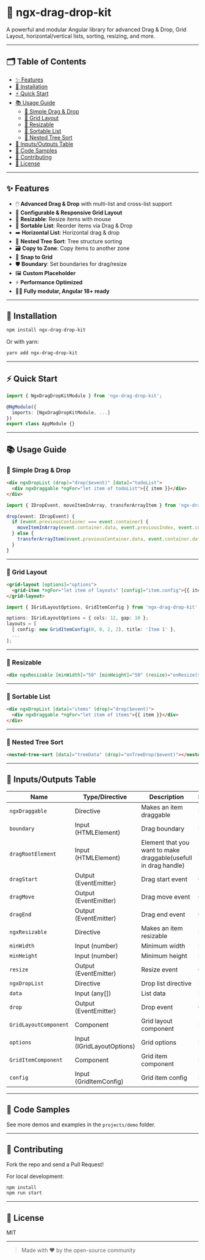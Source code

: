# 🚀 ngx-drag-drop-kit

A powerful and modular Angular library for advanced Drag & Drop, Grid Layout, horizontal/vertical lists, sorting, resizing, and more.

---

## 🗂️ Table of Contents

- [✨ Features](#-features)
- [🔧 Installation](#-installation)
- [⚡ Quick Start](#-quick-start)
- [📚 Usage Guide](#-usage-guide)
  - [🎯 Simple Drag & Drop](#simple-drag--drop)
  - [🧩 Grid Layout](#grid-layout)
  - [📏 Resizable](#resizable)
  - [🔄 Sortable List](#sortable-list)
  - [🌳 Nested Tree Sort](#nested-tree-sort)
- [📝 Inputs/Outputs Table](#-inputsoutputs-table)
- [🔬 Code Samples](#-code-samples)
- [🤝 Contributing](#-contributing)
- [📄 License](#-license)

---

## ✨ Features

- 🖱️ **Advanced Drag & Drop** with multi-list and cross-list support
- 🧩 **Configurable & Responsive Grid Layout**
- 📏 **Resizable**: Resize items with mouse
- 🔄 **Sortable List**: Reorder items via Drag & Drop
- ➡️ **Horizontal List**: Horizontal drag & drop
- 🌳 **Nested Tree Sort**: Tree structure sorting
- 🗃️ **Copy to Zone**: Copy items to another zone
- 🧲 **Snap to Grid**
- 🛡️ **Boundary**: Set boundaries for drag/resize
- 🖼️ **Custom Placeholder**
- ⚡ **Performance Optimized**
- 🧑‍💻 **Fully modular, Angular 18+ ready**

---

## 🔧 Installation

```bash
npm install ngx-drag-drop-kit
```

Or with yarn:

```bash
yarn add ngx-drag-drop-kit
```

---

## ⚡ Quick Start

```typescript
import { NgxDragDropKitModule } from 'ngx-drag-drop-kit';

@NgModule({
  imports: [NgxDragDropKitModule, ...]
})
export class AppModule {}
```

---

## 📚 Usage Guide

### 🎯 Simple Drag & Drop

```html
<div ngxDropList (drop)="drop($event)" [data]="todoList">
  <div ngxDraggable *ngFor="let item of todoList">{{ item }}</div>
</div>
```

```typescript
import { IDropEvent, moveItemInArray, transferArrayItem } from 'ngx-drag-drop-kit';

drop(event: IDropEvent) {
  if (event.previousContainer === event.container) {
    moveItemInArray(event.container.data, event.previousIndex, event.currentIndex);
  } else {
    transferArrayItem(event.previousContainer.data, event.container.data, event.previousIndex, event.currentIndex);
  }
}
```

---

### 🧩 Grid Layout

```html
<grid-layout [options]="options">
  <grid-item *ngFor="let item of layouts" [config]="item.config">{{ item.title }}</grid-item>
</grid-layout>
```

```typescript
import { IGridLayoutOptions, GridItemConfig } from 'ngx-drag-drop-kit';

options: IGridLayoutOptions = { cols: 12, gap: 10 };
layouts = [
  { config: new GridItemConfig(0, 0, 2, 2), title: 'Item 1' },
  ...
];
```

---

### 📏 Resizable

```html
<div ngxResizable [minWidth]="50" [minHeight]="50" (resize)="onResize($event)">Resizable!</div>
```

---

### 🔄 Sortable List

```html
<div ngxDropList [data]="items" (drop)="drop($event)">
  <div ngxDraggable *ngFor="let item of items">{{ item }}</div>
</div>
```

---

### 🌳 Nested Tree Sort

```html
<nested-tree-sort [data]="treeData" (drop)="onTreeDrop($event)"></nested-tree-sort>
```

---

## 📝 Inputs/Outputs Table

| Name                  | Type/Directive             | Description                                                     | Input/Output |
| --------------------- | -------------------------- | --------------------------------------------------------------- | ------------ |
| `ngxDraggable`        | Directive                  | Makes an item draggable                                         | Input        |
| `boundary`            | Input (HTMLElement)        | Drag boundary                                                   | Input        |
| `dragRootElement`     | Input (HTMLElement)        | Element that you want to make draggable(usefull in drag handle) | Input        |
| `dragStart`           | Output (EventEmitter)      | Drag start event                                                | Output       |
| `dragMove`            | Output (EventEmitter)      | Drag move event                                                 | Output       |
| `dragEnd`             | Output (EventEmitter)      | Drag end event                                                  | Output       |
| `ngxResizable`        | Directive                  | Makes an item resizable                                         | Input        |
| `minWidth`            | Input (number)             | Minimum width                                                   | Input        |
| `minHeight`           | Input (number)             | Minimum height                                                  | Input        |
| `resize`              | Output (EventEmitter)      | Resize event                                                    | Output       |
| `ngxDropList`         | Directive                  | Drop list directive                                             | Input        |
| `data`                | Input (any[])              | List data                                                       | Input        |
| `drop`                | Output (EventEmitter)      | Drop event                                                      | Output       |
| `GridLayoutComponent` | Component                  | Grid layout component                                           | Input        |
| `options`             | Input (IGridLayoutOptions) | Grid options                                                    | Input        |
| `GridItemComponent`   | Component                  | Grid item component                                             | Input        |
| `config`              | Input (GridItemConfig)     | Grid item config                                                | Input        |

---

## 🔬 Code Samples

See more demos and examples in the `projects/demo` folder.

---

## 🤝 Contributing

Fork the repo and send a Pull Request!

For local development:

```bash
npm install
npm run start
```

---

## 📄 License

MIT

---

> Made with ❤️ by the open-source community
